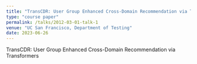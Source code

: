 ```yaml
---
title: "TransCDR: User Group Enhanced Cross-Domain Recommendation via Transformers"
type: "course paper"
permalink: /talks/2012-03-01-talk-1
venue: "UC San Francisco, Department of Testing"
date: 2023-06-26
---
```


TransCDR: User Group Enhanced Cross-Domain Recommendation via Transformers
